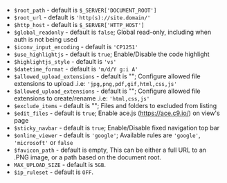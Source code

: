 * `$root_path` - default is `$_SERVER['DOCUMENT_ROOT']`
* `$root_url` - default is `'http(s)://site.domain/'`
* `$http_host` - default is `$_SERVER['HTTP_HOST']`
* `$global_readonly` - default is `false`; Global read-only, including when auth is not being used
* `$iconv_input_encoding` - default is `'CP1251'`
* `$use_highlightjs` - default is `true`; Enable/Disable the code highlight
* `$highlightjs_style` - default is `'vs'`
* `$datetime_format` - default is `'m/d/Y g:i A'`
* `$allowed_upload_extensions` - default is ""; Configure allowed file extensions to upload .i.e: `'jpg,png,pdf,gif,html,css,js'`
* `$allowed_upload_extensions` - default is ""; Configure allowed file extensions to create/rename .i.e: `'html,css,js'`
* `$exclude_items` - default is ""; Files and folders to excluded from listing
* `$edit_files` - default is `true`; Enable ace.js (https://ace.c9.io/) on view's page
* `$sticky_navbar` - default is `true`; Enable/Disable fixed navigation top bar
* `$online_viewer` - default is `'google'`; Available rules are `'google'`, `'microsoft'` or `false`
* `$favicon_path` - default is empty, This can be either a full URL to an .PNG image, or a path based on the document root.
* `MAX_UPLOAD_SIZE` - default is `5GB`.
* `$ip_ruleset` - default is `OFF`.